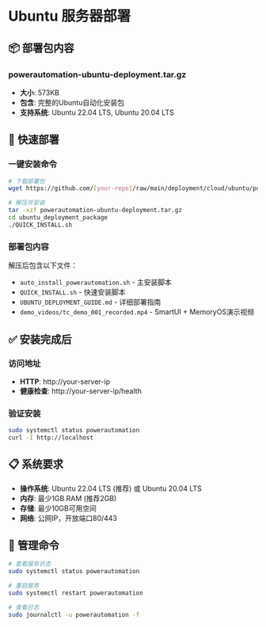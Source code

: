 # Ubuntu 服务器部署

## 📦 部署包内容

### powerautomation-ubuntu-deployment.tar.gz
- **大小**: 573KB
- **包含**: 完整的Ubuntu自动化安装包
- **支持系统**: Ubuntu 22.04 LTS, Ubuntu 20.04 LTS

## 🚀 快速部署

### 一键安装命令
```bash
# 下载部署包
wget https://github.com/[your-repo]/raw/main/deployment/cloud/ubuntu/powerautomation-ubuntu-deployment.tar.gz

# 解压并安装
tar -xzf powerautomation-ubuntu-deployment.tar.gz
cd ubuntu_deployment_package
./QUICK_INSTALL.sh
```

### 部署包内容
解压后包含以下文件：
- `auto_install_powerautomation.sh` - 主安装脚本
- `QUICK_INSTALL.sh` - 快速安装脚本
- `UBUNTU_DEPLOYMENT_GUIDE.md` - 详细部署指南
- `demo_videos/tc_demo_001_recorded.mp4` - SmartUI + MemoryOS演示视频

## ✅ 安装完成后

### 访问地址
- **HTTP**: http://your-server-ip
- **健康检查**: http://your-server-ip/health

### 验证安装
```bash
sudo systemctl status powerautomation
curl -I http://localhost
```

## 📋 系统要求

- **操作系统**: Ubuntu 22.04 LTS (推荐) 或 Ubuntu 20.04 LTS
- **内存**: 最少1GB RAM (推荐2GB)
- **存储**: 最少10GB可用空间
- **网络**: 公网IP，开放端口80/443

## 🔧 管理命令

```bash
# 查看服务状态
sudo systemctl status powerautomation

# 重启服务
sudo systemctl restart powerautomation

# 查看日志
sudo journalctl -u powerautomation -f
```

